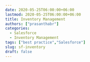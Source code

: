 ```yaml
---
date: 2020-05-25T06:00:00+06:00
lastmod: 2020-05-25T06:00:00+06:00
title: Inventory Management
authors: ["prasanthabr"]
categories: 
  - Salesforce
  - Inventory Management
tags: ["best practice","Salesforce"]
slug: sf-inventory
draft: false
---
```


